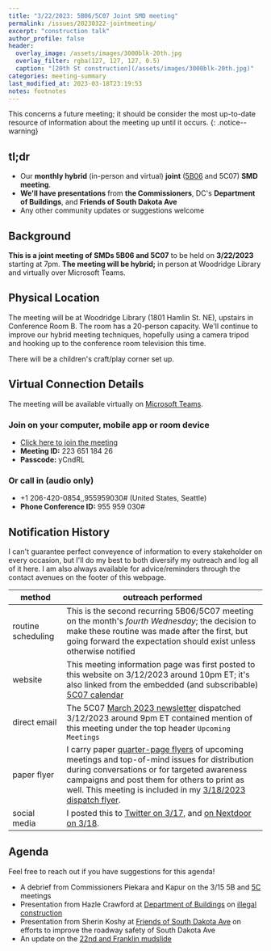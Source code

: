 ```yaml
---
title: "3/22/2023: 5B06/5C07 Joint SMD meeting"
permalink: /issues/20230322-jointmeeting/
excerpt: "construction talk"
author_profile: false
header:
  overlay_image: /assets/images/3000blk-20th.jpg
  overlay_filter: rgba(127, 127, 127, 0.5)
  caption: "[20th St construction](/assets/images/3000blk-20th.jpg)"
categories: meeting-summary
last_modified_at: 2023-03-18T23:19:53
notes: footnotes
---
```

This concerns a future meeting; it should be consider the most up-to-date resource of information about the meeting up until it occurs.
{: .notice--warning}

## tl;dr
- Our **monthly hybrid** (in-person and virtual) **joint** ([5B06](https://anc5b06.com) and 5C07) **SMD meeting**.
- **We'll have presentations** from **the Commissioners**, DC's **Department of Buildings**, and **Friends of South Dakota Ave**
- Any other community updates or suggestions welcome

## Background
**This is a joint meeting of SMDs 5B06 and 5C07** to be held on **3/22/2023** starting at 7pm. **The meeting will be hybrid;** in person at Woodridge Library and virtually over Microsoft Teams.

## Physical Location
The meeting will be at Woodridge Library (1801 Hamlin St. NE), upstairs in Conference Room B. The room has a 20-person capacity. We'll continue to improve our hybrid meeting techniques, hopefully using a camera tripod and hooking up to the conference room television this time.

There will be a children's craft/play corner set up.

## Virtual Connection Details
The meeting will be available virtually on [Microsoft Teams](https://www.microsoft.com/en-us/microsoft-teams/download-app).
### Join on your computer, mobile app or room device
- [Click here to join the meeting](https://teams.microsoft.com/l/meetup-join/19%3ameeting_YTJjOWU0ZjktMWU3Mi00YmE2LTkyYjUtYmUzYzJlMWE2NGUy%40thread.v2/0?context=%7b%22Tid%22%3a%228fe449f1-8b94-4fb7-9906-6f939da82d73%22%2c%22Oid%22%3a%22fe41fa96-a564-4c7e-bcd4-e44346276d35%22%7d)
- **Meeting ID:** 223 651 184 26
- **Passcode:** yCndRL

### Or call in (audio only)
- +1 206-420-0854,,955959030# (United States, Seattle)
- **Phone Conference ID:** 955 959 030#

## Notification History
I can't guarantee perfect conveyence of information to every stakeholder on every occasion, but I'll do my best to both diversify my outreach and log all of it here. I am also always available for advice/reminders through the contact avenues on the footer of this webpage.

|method|outreach performed|
|---|---|
|routine scheduling|This is the second recurring 5B06/5C07 meeting on the month's *fourth Wednesday*; the decision to make these routine was made after the first, but going forward the expectation should exist unless otherwise notified|
|website|This meeting information page was first posted to this website on 3/12/2023 around 10pm ET; it's also linked from the embedded (and subscribable) [5C07 calendar](/calendar/)|
|direct email|The 5C07 [March 2023 newsletter](https://mailchi.mp/03ad1c65a72f/anc5c07?e=2c31022c82) dispatched 3/12/2023 around 9pm ET contained mention of this meeting under the top header `Upcoming Meetings`|
|paper flyer|I carry paper [quarter-page flyers](/flyers/) of upcoming meetings and top-of-mind issues for distribution during conversations or for targeted awareness campaigns and post them for others to print as well. This meeting is included in my [3/18/2023 dispatch flyer](/assets/documents/flyer-20230318.pdf).|
|social media|I posted this to [Twitter on 3/17](https://twitter.com/anc5c07/status/1636764893755097088), and [on Nextdoor on 3/18](https://nextdoor.com/p/-MNdY8nNnCWg?utm_source=share&extras=MjM2NDU5Nw%3D%3D).|

## Agenda
Feel free to reach out if you have suggestions for this agenda!

- A debrief from Commissioners Piekara and Kapur on the 3/15 5B and [5C](/issues/20230315-5cmeeting/) meetings
- Presentation from Hazle Crawford at [Department of Buildings](https://dob.dc.gov/) on [illegal construction](https://dcra.kustomer.help/contact/illegal-construction-inspection-request-form-SJLMTS2PD)
- Presentation from Sherin Koshy at [Friends of South Dakota Ave](https://twitter.com/FoSDANE) on efforts to improve the roadway safety of South Dakota Ave
- An update on the [22nd and Franklin mudslide](/22nd-franklin-modslide/)